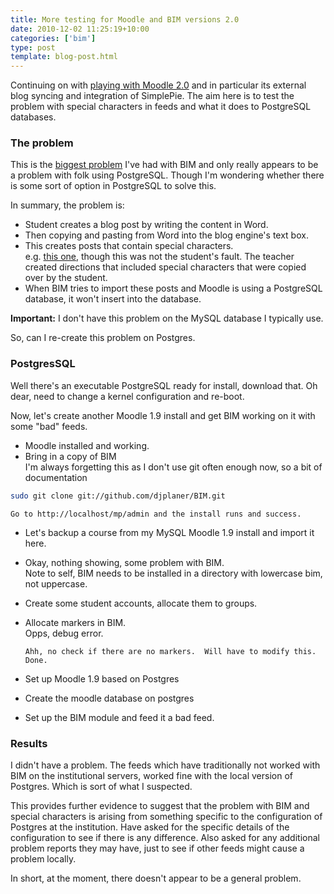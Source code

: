 ```yaml
---
title: More testing for Moodle and BIM versions 2.0
date: 2010-12-02 11:25:19+10:00
categories: ['bim']
type: post
template: blog-post.html
---
```

Continuing on with [playing with Moodle 2.0](/blog2/2010/11/18/installing-and-starting-with-moodle-2-0/) and in particular its external blog syncing and integration of SimplePie. The aim here is to test the problem with special characters in feeds and what it does to PostgreSQL databases.

### The problem

This is the [biggest problem](/blog2/2010/09/05/more-problems-with-bim-and-special-characters/) I've had with BIM and only really appears to be a problem with folk using PostgreSQL. Though I'm wondering whether there is some sort of option in PostgreSQL to solve this.

In summary, the problem is:

- Student creates a blog post by writing the content in Word.
- Then copying and pasting from Word into the blog engine's text box.
- This creates posts that contain special characters.  
    e.g. [this one](http://vjones88.wordpress.com/2010/08/16/week-6/), though this was not the student's fault. The teacher created directions that included special characters that were copied over by the student.
- When BIM tries to import these posts and Moodle is using a PostgreSQL database, it won't insert into the database.

**Important:** I don't have this problem on the MySQL database I typically use.

So, can I re-create this problem on Postgres.

### PostgresSQL

Well there's an executable PostgreSQL ready for install, download that. Oh dear, need to change a kernel configuration and re-boot.

Now, let's create another Moodle 1.9 install and get BIM working on it with some "bad" feeds.

- Moodle installed and working.
- Bring in a copy of BIM  
    I'm always forgetting this as I don't use git often enough now, so a bit of documentation  
```sh
sudo git clone git://github.com/djplaner/BIM.git 
```
    Go to http://localhost/mp/admin and the install runs and success.
- Let's backup a course from my MySQL Moodle 1.9 install and import it here.
- Okay, nothing showing, some problem with BIM.  
    Note to self, BIM needs to be installed in a directory with lowercase bim, not uppercase.
- Create some student accounts, allocate them to groups.
- Allocate markers in BIM.  
    Opps, debug error.
    
    ```
    Ahh, no check if there are no markers.  Will have to modify this. Done.
    ```
    
- Set up Moodle 1.9 based on Postgres
- Create the moodle database on postgres
- Set up the BIM module and feed it a bad feed.

### Results

I didn't have a problem. The feeds which have traditionally not worked with BIM on the institutional servers, worked fine with the local version of Postgres. Which is sort of what I suspected.

This provides further evidence to suggest that the problem with BIM and special characters is arising from something specific to the configuration of Postgres at the institution. Have asked for the specific details of the configuration to see if there is any difference. Also asked for any additional problem reports they may have, just to see if other feeds might cause a problem locally.

In short, at the moment, there doesn't appear to be a general problem.